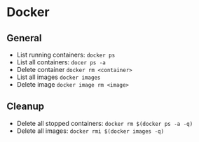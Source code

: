 # Docker

## General
* List running containers: `docker ps`
* List all containers: `docer ps -a`
* Delete container `docker rm <container>`
* List all images `docker images`
* Delete image `docker image rm <image>`

## Cleanup

* Delete all stopped containers: `docker rm $(docker ps -a -q)`
* Delete all images: `docker rmi $(docker images -q)` 
